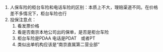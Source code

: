 1. 人保车险的柜台车险和电话车险的区别：本质上不大，理赔渠道不同。在价格差不多情况下，柜台车险也行
2. 投保注意点：
   1. 看发票价格
   2. 看是否南京本地公司出的保单，是否是柜台车险
   3. 柜台车险是PDAA 电话是PDAT　或者PT
   4. 类似出单机构应该是“南京直属第二营业部”

